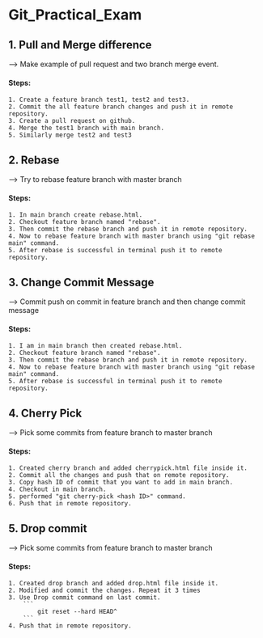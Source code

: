 # Git_Practical_Exam
## 1. Pull and Merge difference
--> Make example of pull request and two branch merge event.
#### Steps:
    1. Create a feature branch test1, test2 and test3.   
    2. Commit the all feature branch changes and push it in remote repository.   
    3. Create a pull request on github.    
    4. Merge the test1 branch with main branch.
    5. Similarly merge test2 and test3
## 2. Rebase
--> Try to rebase feature branch with master branch 
#### Steps:
    1. In main branch create rebase.html.
    2. Checkout feature branch named "rebase".  
    3. Then commit the rebase branch and push it in remote repository.    
    4. Now to rebase feature branch with master branch using "git rebase main" command.
    5. After rebase is successful in terminal push it to remote repository.
## 3. Change Commit Message 
--> Commit push on commit in feature branch and then change commit message
#### Steps:
    1. I am in main branch then created rebase.html.
    2. Checkout feature branch named "rebase".  
    3. Then commit the rebase branch and push it in remote repository.    
    4. Now to rebase feature branch with master branch using "git rebase main" command.
    5. After rebase is successful in terminal push it to remote repository.
## 4. Cherry Pick
--> Pick some commits from feature branch to master branch
#### Steps:
    1. Created cherry branch and added cherrypick.html file inside it.
    2. Commit all the changes and push that on remote repository.
    3. Copy hash ID of commit that you want to add in main branch.
    4. Checkout in main branch.
    5. performed "git cherry-pick <hash ID>" command.
    6. Push that in remote repository.
## 5. Drop commit
--> Pick some commits from feature branch to master branch
#### Steps:
    1. Created drop branch and added drop.html file inside it.
    2. Modified and commit the changes. Repeat it 3 times 
    3. Use Drop commit command on last commit.
        ```
            git reset --hard HEAD^
        ```
    4. Push that in remote repository.



